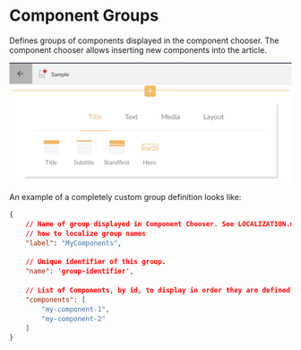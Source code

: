 # Component Groups

Defines groups of components displayed in the component chooser. The component chooser allows inserting new components into the article.

![Change Component](./images/groups.png)

An example of a completely custom group definition looks like:

```json
{
    // Name of group displayed in Component Chooser. See LOCALIZATION.md for information on 
    // how to localize group names
    "label": "MyComponents",

    // Unique identifier of this group.
    "name": 'group-identifier',

    // List of Components, by id, to display in order they are defined.
    "components": [
        "my-component-1",
        "my-component-2"
    ]
}
```